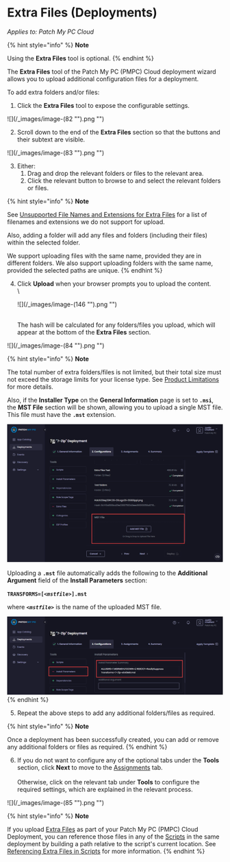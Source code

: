 # Extra Files (Deployments)

_Applies to: Patch My PC Cloud_

{% hint style="info" %}
**Note**

Using the **Extra Files** tool is optional.
{% endhint %}

The **Extra Files** tool of the Patch My PC (PMPC) Cloud deployment wizard allows you to upload additional configuration files for a deployment.

To add extra folders and/or files:

1. Click the **Extra Files** tool to expose the configurable settings.

![](/_images/image-(82 "").png "")

2. Scroll down to the end of the **Extra Files** section so that the buttons and their subtext are visible.

![](/_images/image-(83 "").png "")

3. Either:
   1. Drag and drop the relevant folders or files to the relevant area.
   2. Click the relevant button to browse to and select the relevant folders or files.

{% hint style="info" %}
**Note**

See [Unsupported File Names and Extensions for Extra Files](../../../cloud-reference/unsupported-file-names-and-extensions-in-cloud.md) for a list of filenames and extensions we do not support for upload.

Also, adding a folder will add any files and folders (including their files) within the selected folder.

We support uploading files with the same name, provided they are in different folders. We also support uploading folders with the same name, provided the selected paths are unique.
{% endhint %}

4.  Click **Upload** when your browser prompts you to upload the content.\
    \


    ![](/_images/image-(146 "").png "")

    \
    The hash will be calculated for any folders/files you upload, which will appear at the bottom of the **Extra Files** section.

![](/_images/image-(84 "").png "")

{% hint style="info" %}
**Note**

The total number of extra folders/files is not limited, but their total size must not exceed the storage limits for your license type. See [Product Limitations](../../../cloud-product-limits.md)  for more details.

Also, if the **Installer Type** on the **General Information** page is set to **`.msi`**, the **MST File** section will be shown, allowing you to upload a single MST file. This file must have the **`.mst`** extension.

![“MST Files” section](<../../../../.gitbook/assets/image (241).png>)

Uploading a **`.mst`** file automatically adds the following to the **Additional Argument** field of the **Install Parameters** section:

**`TRANSFORMS=[<`**_**`mstfile>`**_**`].mst`**

where **`<`**_**`mstfile>`**_ is the name of the uploaded MST file.

![“Install Parameters” section updated](<../../../../.gitbook/assets/image (243).png>)
{% endhint %}

5. Repeat the above steps to add any additional folders/files as required.

{% hint style="info" %}
**Note**

Once a deployment has been successfully created, you can add or remove any additional folders or files as required.
{% endhint %}

6. If you do not want to configure any of the optional tabs under the **Tools** section, click **Next** to move to the [Assignments](../cloud-assignments-deployment-tab.md) tab.\
   \
   Otherwise, click on the relevant tab under **Tools** to configure the required settings, which are explained in the relevant process.

![](/_images/image-(85 "").png "")

{% hint style="info" %}
**Note**

If you upload [Extra Files](extra-files-deployments.md) as part of your Patch My PC (PMPC) Cloud Deployment, you can reference those files in any of the [Scripts](cloud-scripts-deployment-tool/) in the same deployment by building a path relative to the script's current location. See [Referencing Extra Files in Scripts](../../cloud-deployments-reference/referencing-extra-files-in-scripts.md) for more information.
{% endhint %}
